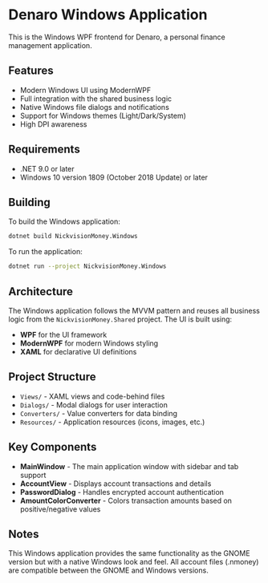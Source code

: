 # Denaro Windows Application

This is the Windows WPF frontend for Denaro, a personal finance management application.

## Features

- Modern Windows UI using ModernWPF
- Full integration with the shared business logic
- Native Windows file dialogs and notifications
- Support for Windows themes (Light/Dark/System)
- High DPI awareness

## Requirements

- .NET 9.0 or later
- Windows 10 version 1809 (October 2018 Update) or later

## Building

To build the Windows application:

```bash
dotnet build NickvisionMoney.Windows
```

To run the application:

```bash
dotnet run --project NickvisionMoney.Windows
```

## Architecture

The Windows application follows the MVVM pattern and reuses all business logic from the `NickvisionMoney.Shared` project. The UI is built using:

- **WPF** for the UI framework
- **ModernWPF** for modern Windows styling
- **XAML** for declarative UI definitions

## Project Structure

- `Views/` - XAML views and code-behind files
- `Dialogs/` - Modal dialogs for user interaction  
- `Converters/` - Value converters for data binding
- `Resources/` - Application resources (icons, images, etc.)

## Key Components

- **MainWindow** - The main application window with sidebar and tab support
- **AccountView** - Displays account transactions and details
- **PasswordDialog** - Handles encrypted account authentication
- **AmountColorConverter** - Colors transaction amounts based on positive/negative values

## Notes

This Windows application provides the same functionality as the GNOME version but with a native Windows look and feel. All account files (.nmoney) are compatible between the GNOME and Windows versions. 